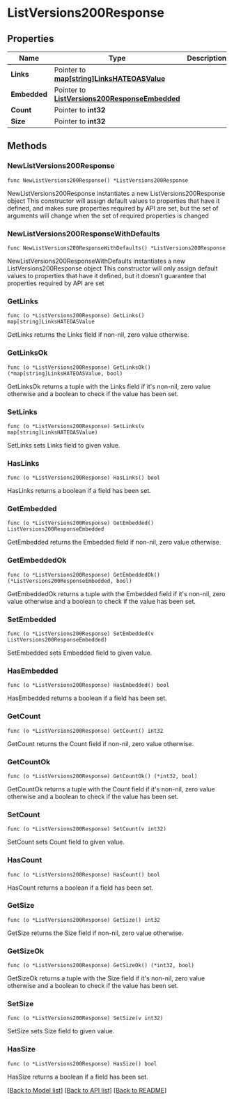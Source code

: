 # ListVersions200Response

## Properties

Name | Type | Description | Notes
------------ | ------------- | ------------- | -------------
**Links** | Pointer to [**map[string]LinksHATEOASValue**](LinksHATEOASValue.md) |  | [optional] [readonly] 
**Embedded** | Pointer to [**ListVersions200ResponseEmbedded**](ListVersions200ResponseEmbedded.md) |  | [optional] 
**Count** | Pointer to **int32** |  | [optional] 
**Size** | Pointer to **int32** |  | [optional] 

## Methods

### NewListVersions200Response

`func NewListVersions200Response() *ListVersions200Response`

NewListVersions200Response instantiates a new ListVersions200Response object
This constructor will assign default values to properties that have it defined,
and makes sure properties required by API are set, but the set of arguments
will change when the set of required properties is changed

### NewListVersions200ResponseWithDefaults

`func NewListVersions200ResponseWithDefaults() *ListVersions200Response`

NewListVersions200ResponseWithDefaults instantiates a new ListVersions200Response object
This constructor will only assign default values to properties that have it defined,
but it doesn't guarantee that properties required by API are set

### GetLinks

`func (o *ListVersions200Response) GetLinks() map[string]LinksHATEOASValue`

GetLinks returns the Links field if non-nil, zero value otherwise.

### GetLinksOk

`func (o *ListVersions200Response) GetLinksOk() (*map[string]LinksHATEOASValue, bool)`

GetLinksOk returns a tuple with the Links field if it's non-nil, zero value otherwise
and a boolean to check if the value has been set.

### SetLinks

`func (o *ListVersions200Response) SetLinks(v map[string]LinksHATEOASValue)`

SetLinks sets Links field to given value.

### HasLinks

`func (o *ListVersions200Response) HasLinks() bool`

HasLinks returns a boolean if a field has been set.

### GetEmbedded

`func (o *ListVersions200Response) GetEmbedded() ListVersions200ResponseEmbedded`

GetEmbedded returns the Embedded field if non-nil, zero value otherwise.

### GetEmbeddedOk

`func (o *ListVersions200Response) GetEmbeddedOk() (*ListVersions200ResponseEmbedded, bool)`

GetEmbeddedOk returns a tuple with the Embedded field if it's non-nil, zero value otherwise
and a boolean to check if the value has been set.

### SetEmbedded

`func (o *ListVersions200Response) SetEmbedded(v ListVersions200ResponseEmbedded)`

SetEmbedded sets Embedded field to given value.

### HasEmbedded

`func (o *ListVersions200Response) HasEmbedded() bool`

HasEmbedded returns a boolean if a field has been set.

### GetCount

`func (o *ListVersions200Response) GetCount() int32`

GetCount returns the Count field if non-nil, zero value otherwise.

### GetCountOk

`func (o *ListVersions200Response) GetCountOk() (*int32, bool)`

GetCountOk returns a tuple with the Count field if it's non-nil, zero value otherwise
and a boolean to check if the value has been set.

### SetCount

`func (o *ListVersions200Response) SetCount(v int32)`

SetCount sets Count field to given value.

### HasCount

`func (o *ListVersions200Response) HasCount() bool`

HasCount returns a boolean if a field has been set.

### GetSize

`func (o *ListVersions200Response) GetSize() int32`

GetSize returns the Size field if non-nil, zero value otherwise.

### GetSizeOk

`func (o *ListVersions200Response) GetSizeOk() (*int32, bool)`

GetSizeOk returns a tuple with the Size field if it's non-nil, zero value otherwise
and a boolean to check if the value has been set.

### SetSize

`func (o *ListVersions200Response) SetSize(v int32)`

SetSize sets Size field to given value.

### HasSize

`func (o *ListVersions200Response) HasSize() bool`

HasSize returns a boolean if a field has been set.


[[Back to Model list]](../README.md#documentation-for-models) [[Back to API list]](../README.md#documentation-for-api-endpoints) [[Back to README]](../README.md)


